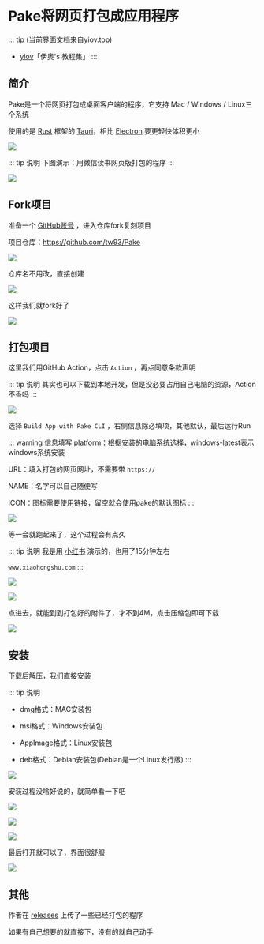 # Pake将网页打包成应用程序

::: tip (当前界面文档来自yiov.top) 
* [yiov](https://yiov.top/)「伊奥's 教程集」
:::

## 简介

​Pake是一个将网页打包成桌面客户端的程序，它支持 Mac / Windows / Linux三个系统

使用的是 [Rust](https://www.rust-lang.org/zh-CN/) 框架的 [Tauri](https://tauri.app/zh-cn/)，相比 [Electron](https://www.electronjs.org/zh/) 要更轻快体积更小


![](/pake/pake-01.png)


::: tip 说明
下图演示：用微信读书网页版打包的程序
:::

![](/pake/pake-02.png)



## Fork项目

准备一个 [GitHub账号](../website/pages/github.md) ，进入仓库fork复刻项目

项目仓库：https://github.com/tw93/Pake

![](/pake/pake-03.png)


仓库名不用改，直接创建


![](/pake/pake-04.png)


这样我们就fork好了

![](/pake/pake-05.png)



## 打包项目

这里我们用GitHub Action，点击 `Action` ，再点同意条款声明

::: tip 说明
其实也可以下载到本地开发，但是没必要占用自己电脑的资源，Action不香吗
:::

![](/pake/pake-06.png)


选择 `Build App with Pake CLI` ，右侧信息除必填项，其他默认，最后运行Run

::: warning 信息填写
platform：根据安装的电脑系统选择，windows-latest表示windows系统安装

URL：填入打包的网页网址，不需要带 `https://`

NAME：名字可以自己随便写

ICON：图标需要使用链接，留空就会使用pake的默认图标
:::


![](/pake/pake-07.png)


等一会就跑起来了，这个过程会有点久

::: tip 说明
我是用 [小红书](https://www.xiaohongshu.com/) 演示的，也用了15分钟左右

`www.xiaohongshu.com`
:::


![](/pake/pake-08.png)

![](/pake/pake-09.png)


点进去，就能到到打包好的附件了，才不到4M，点击压缩包即可下载

![](/pake/pake-10.png)




## 安装

下载后解压，我们直接安装

::: tip 说明
* dmg格式：MAC安装包

* msi格式：Windows安装包

* AppImage格式：Linux安装包

* deb格式：Debian安装包(Debian是一个Linux发行版)
:::

![](/pake/pake-11.png)


安装过程没啥好说的，就简单看一下吧

![](/pake/pake-12.png)

![](/pake/pake-13.png)

![](/pake/pake-14.png)


最后打开就可以了，界面很舒服


![](/pake/pake-15.png)


## 其他

作者在 [releases](https://github.com/tw93/Pake/releases) 上传了一些已经打包的程序

如果有自己想要的就直接下，没有的就自己动手
